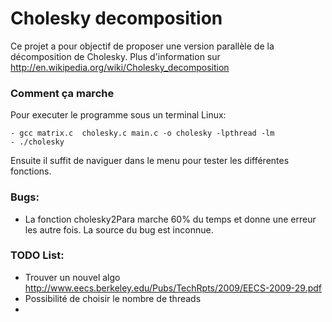 Cholesky decomposition
======================

Ce projet a pour objectif de proposer une version parallèle de la décomposition de Cholesky. Plus d'information sur http://en.wikipedia.org/wiki/Cholesky_decomposition


### Comment ça marche

Pour executer le programme sous un terminal Linux:

```
- gcc matrix.c  cholesky.c main.c -o cholesky -lpthread -lm
- ./cholesky
```

Ensuite il suffit de naviguer dans le menu pour tester les différentes fonctions.

### Bugs:

- La fonction cholesky2Para marche 60% du temps et donne une erreur les autre fois. La source du bug est inconnue.


### TODO List:

- Trouver un nouvel algo http://www.eecs.berkeley.edu/Pubs/TechRpts/2009/EECS-2009-29.pdf
- Possibilité de choisir le nombre de threads
- 
